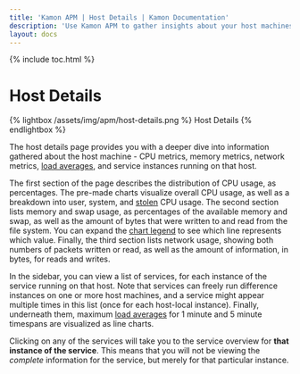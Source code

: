 ```yaml
---
title: 'Kamon APM | Host Details | Kamon Documentation'
description: 'Use Kamon APM to gather insights about your host machines and discover issues with your resources as soon as they happen'
layout: docs
---
```


{% include toc.html %}

Host Details
=============

{% lightbox /assets/img/apm/host-details.png %}
Host Details
{% endlightbox %}

The host details page provides you with a deeper dive into information gathered about the host machine - CPU metrics, memory metrics, network metrics, [load averages], and service instances running on that host.

The first section of the page describes the distribution of CPU usage, as percentages. The pre-made charts visualize overall CPU usage, as well as a breakdown into user, system, and [stolen] CPU usage. The second section lists memory and swap usage, as percentages of the available memory and swap, as well as the amount of bytes that were written to and read from the file system. You can expand the [chart legend] to see which line represents which value. Finally, the third section lists network usage, showing both numbers of packets written or read, as well as the amount of information, in bytes, for reads and writes.

In the sidebar, you can view a list of services, for each instance of the service running on that host. Note that services can freely run difference instances on one or more host machines, and a service might appear multiple times in this list (once for each host-local instance). Finally, underneath them, maximum [load averages] for 1 minute and 5 minute timespans are visualized as line charts.

Clicking on any of the services will take you to the service overview for **that instance of the service**. This means that you will not be viewing the _complete_ information for the service, but merely for that particular instance.

[load averages]: https://en.wikipedia.org/wiki/Load_(computing)
[stolen]: https://scoutapm.com/blog/understanding-cpu-steal-time-when-should-you-be-worried
[chart legend]: ../../general/charts/#chart-legend
